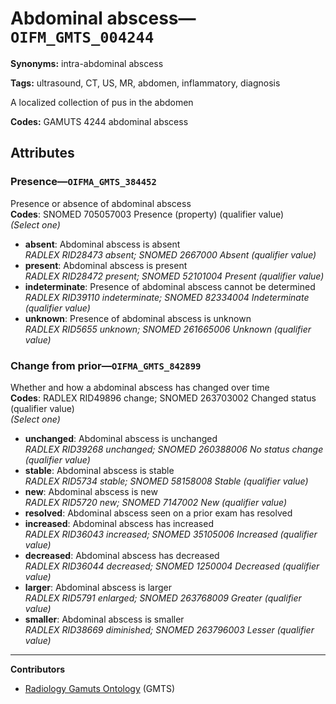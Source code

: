 # Abdominal abscess—`OIFM_GMTS_004244`

**Synonyms:** intra-abdominal abscess

**Tags:** ultrasound, CT, US, MR, abdomen, inflammatory, diagnosis

A localized collection of pus in the abdomen

**Codes:** GAMUTS 4244 abdominal abscess

## Attributes

### Presence—`OIFMA_GMTS_384452`

Presence or absence of abdominal abscess  
**Codes**: SNOMED 705057003 Presence (property) (qualifier value)  
*(Select one)*

- **absent**: Abdominal abscess is absent  
_RADLEX RID28473 absent; SNOMED 2667000 Absent (qualifier value)_
- **present**: Abdominal abscess is present  
_RADLEX RID28472 present; SNOMED 52101004 Present (qualifier value)_
- **indeterminate**: Presence of abdominal abscess cannot be determined  
_RADLEX RID39110 indeterminate; SNOMED 82334004 Indeterminate (qualifier value)_
- **unknown**: Presence of abdominal abscess is unknown  
_RADLEX RID5655 unknown; SNOMED 261665006 Unknown (qualifier value)_

### Change from prior—`OIFMA_GMTS_842899`

Whether and how a abdominal abscess has changed over time  
**Codes**: RADLEX RID49896 change; SNOMED 263703002 Changed status (qualifier value)  
*(Select one)*

- **unchanged**: Abdominal abscess is unchanged  
_RADLEX RID39268 unchanged; SNOMED 260388006 No status change (qualifier value)_
- **stable**: Abdominal abscess is stable  
_RADLEX RID5734 stable; SNOMED 58158008 Stable (qualifier value)_
- **new**: Abdominal abscess is new  
_RADLEX RID5720 new; SNOMED 7147002 New (qualifier value)_
- **resolved**: Abdominal abscess seen on a prior exam has resolved  
- **increased**: Abdominal abscess has increased  
_RADLEX RID36043 increased; SNOMED 35105006 Increased (qualifier value)_
- **decreased**: Abdominal abscess has decreased  
_RADLEX RID36044 decreased; SNOMED 1250004 Decreased (qualifier value)_
- **larger**: Abdominal abscess is larger  
_RADLEX RID5791 enlarged; SNOMED 263768009 Greater (qualifier value)_
- **smaller**: Abdominal abscess is smaller  
_RADLEX RID38669 diminished; SNOMED 263796003 Lesser (qualifier value)_

---

**Contributors**

- [Radiology Gamuts Ontology](https://gamuts.net/) (GMTS)